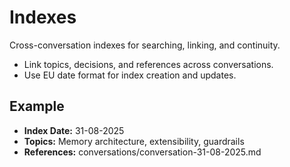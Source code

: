 # Indexes

Cross-conversation indexes for searching, linking, and continuity.

- Link topics, decisions, and references across conversations.
- Use EU date format for index creation and updates.

## Example

- **Index Date:** 31-08-2025
- **Topics:** Memory architecture, extensibility, guardrails
- **References:** conversations/conversation-31-08-2025.md